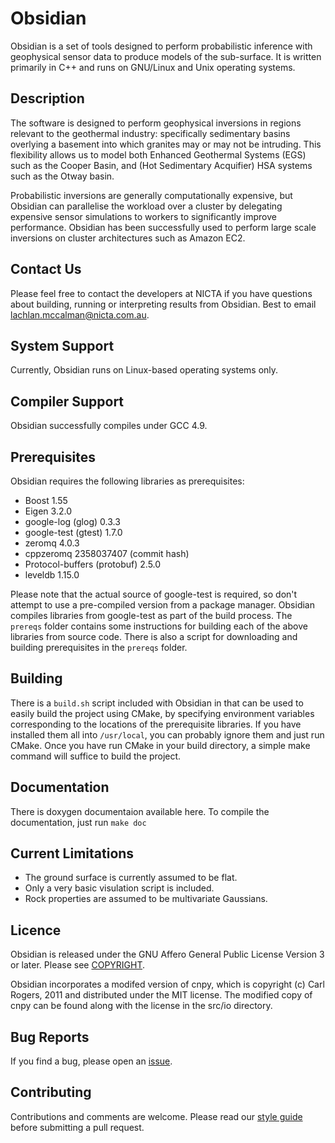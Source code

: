 Obsidian
========
Obsidian is a set of tools designed to perform probabilistic inference with
geophysical sensor data to produce models of the sub-surface. It is written
primarily in C++ and runs on GNU/Linux and Unix operating systems.

Description
-----------
The software is designed to perform geophysical inversions in regions relevant to the geothermal industry:
specifically sedimentary basins overlying a basement into which granites may or may not be intruding.
This flexibility allows us to model both Enhanced Geothermal Systems (EGS) such as the Cooper Basin,
and (Hot Sedimentary Acquifier) HSA systems such as the Otway basin.

Probabilistic inversions are generally computationally expensive, but Obsidian can
parallelise the workload over a cluster by delegating expensive sensor simulations
to workers to significantly improve performance. Obsidian has been successfully
used to perform large scale inversions on cluster architectures such as Amazon EC2.

Contact Us
----------
Please feel free to contact the developers at NICTA if you have questions
about building, running or interpreting results from Obsidian. Best to email
lachlan.mccalman@nicta.com.au.

System Support
--------------
Currently, Obsidian runs on Linux-based operating systems only.

Compiler Support
----------------
Obsidian successfully compiles under GCC 4.9.

Prerequisites
-------------
Obsidian requires the following libraries as prerequisites:

* Boost 1.55
* Eigen 3.2.0
* google-log (glog) 0.3.3
* google-test (gtest) 1.7.0
* zeromq 4.0.3
* cppzeromq 2358037407 (commit hash)
* Protocol-buffers (protobuf) 2.5.0
* leveldb 1.15.0

Please note that the actual source of google-test is required, so don't attempt
to use a pre-compiled version from a package manager. Obsidian compiles
libraries from google-test as part of the build process. The `prereqs` folder
contains some instructions for building each of the above libraries from source
code. There is also a script for downloading and building prerequisites in the
`prereqs` folder.

Building
--------
There is a `build.sh` script included with Obsidian in that can be used to easily
build the project using CMake, by specifying environment variables
corresponding to the locations of the prerequisite libraries. If you have
installed them all into `/usr/local`, you can probably ignore them and just run
CMake. Once you have run CMake in your build directory, a simple make command
will suffice to build the project.


Documentation
-------------
There is doxygen documentaion available here. To compile the documentation,
just run
`make doc`

Current Limitations
-------------------
* The ground surface is currently assumed to be flat.
* Only a very basic visulation script is included.
* Rock properties are assumed to be multivariate Gaussians.


Licence
-------
Obsidian is released under the GNU Affero General Public License Version 3 or later.
Please see [COPYRIGHT](COPYRIGHT).

Obsidian incorporates a modifed version of cnpy, which is copyright (c)
Carl Rogers, 2011 and distributed under the MIT license. The modified copy of
cnpy can be found along with the license in the src/io directory.

Bug Reports
-----------
If you find a bug, please open an [issue]().

Contributing 
------------
Contributions and comments are welcome. Please read our [style guide](docs/CodeGuidelines.md)
before submitting a pull request.
